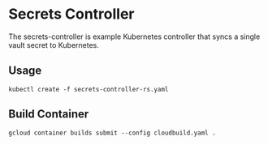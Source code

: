 # Secrets Controller

The secrets-controller is example Kubernetes controller that syncs a single vault secret to Kubernetes.

## Usage

```
kubectl create -f secrets-controller-rs.yaml
``` 

## Build Container

```
gcloud container builds submit --config cloudbuild.yaml .
```
